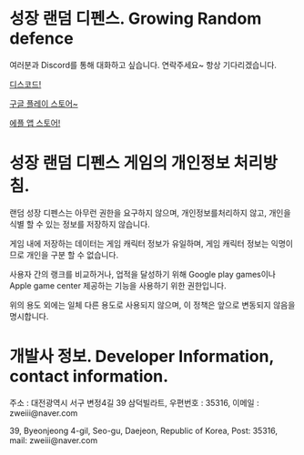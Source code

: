 <h1 id="tankdpsheal">성장 랜덤 디펜스. Growing Random defence</h1>
<p>여러분과 Discord를 통해 대화하고 싶습니다.
연락주세요~ 항상 기다리겠습니다.</p>
<p><a href="https://discord.gg/2hKBZqFP">디스코드!</a></p>
<p><a href="https://play.google.com/store/apps/details?id=com.Hyoja.TankDPSHealerSurvival">구글 플레이 스토어~</a></p>
<p><a href="https://apps.apple.com/kr/app/%ED%83%B1%EB%94%9C%ED%9E%90-%EC%84%9C%EB%B0%94%EC%9D%B4%EB%B2%8C/id6450778983">에플 앱 스토어!</a></p>
<h1 id="tankdpsheal-">성장 랜덤 디펜스 게임의 개인정보 처리방침.</h1>
<p>랜덤 성장 디펜스는 아무런 권한을 요구하지 않으며, 개인정보를처리하지 않고, 개인을 식별 할 수 있는 정보를 저장하지 않습니다.</p>
<p>게임 내에 저장하는 데이터는 게임 캐릭터 정보가 유일하며, 게임 캐릭터 정보는 익명이므로 개인을 구분 할 수 없습니다.</p>
<p>사용자 간의 랭크를 비교하거나, 업적을 달성하기 위해 Google play games이나 Apple game center 제공하는 기능을 사용하기 위한 권한입니다.</p>
<p>위의 용도 외에는 일체 다른 용도로 사용되지 않으며, 이 정책은 앞으로 변동되지 않음을 명시합니다.</p>


<h1 id="tankdpsheal">개발사 정보. Developer Information, contact information.</h1>
<p> 주소 : 대전광역시 서구 변정4길 39 삼덕빌라트, 우편번호 : 35316, 이메일 : zweiii@naver.com </p>
<p> 39, Byeonjeong 4-gil, Seo-gu, Daejeon, Republic of Korea, Post: 35316, mail: zweiii@naver.com </p>
